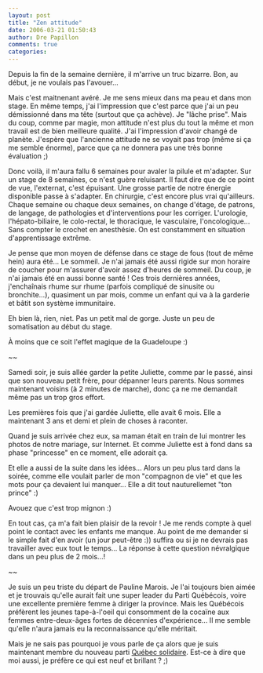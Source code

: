 ```yaml
---
layout: post
title: "Zen attitude"
date: 2006-03-21 01:50:43
author: Dre Papillon
comments: true
categories: 
---
```



Depuis la fin de la semaine dernière, il m'arrive un truc bizarre.  Bon, au début, je ne voulais pas l'avouer...

Mais c'est maitnenant avéré.  Je me sens mieux dans ma peau et dans mon stage.  En même temps, j'ai l'impression que c'est parce que j'ai un peu démissionné dans ma tête (surtout que ça achève).  Je "lâche prise".  Mais du coup, comme par magie, mon attitude n'est plus du tout la même et mon travail est de bien meilleure qualité.  J'ai l'impression d'avoir changé de planète.  J'espère que l'ancienne attitude ne se voyait pas trop (même si ça me semble énorme), parce que ça ne donnera pas une très bonne évaluation ;)

Donc voilà, il m'aura fallu 6 semaines pour avaler la pilule et m'adapter.  Sur un stage de 8 semaines, ce n'est guère reluisant.  Il faut dire que de ce point de vue, l'externat, c'est épuisant.  Une grosse partie de notre énergie disponible passe à s'adapter.  En chirurgie, c'est encore plus vrai qu'ailleurs.  Chaque semaine ou chaque deux semaines, on change d'étage, de patrons, de langage, de pathologies et d'interventions pour les corriger.  L'urologie, l'hépato-biliaire, le colo-rectal, le thoracique, le vasculaire, l'oncologique...  Sans compter le crochet en anesthésie.  On est constamment en situation d'apprentissage extrême.

Je pense que mon moyen de défense dans ce stage de fous (tout de même hein) aura été...  Le sommeil.  Je n'ai jamais été aussi rigide sur mon horaire de coucher pour m'assurer d'avoir assez d'heures de sommeil.  Du coup, je n'ai jamais été en aussi bonne santé !  Ces trois dernières années, j'enchaînais rhume sur rhume (parfois compliqué de sinusite ou bronchite...), quasiment un par mois, comme un enfant qui va à la garderie et bâtit son système immunitaire.

Eh bien là, rien, niet.  Pas un petit mal de gorge.  Juste un peu de somatisation au début du stage.

À moins que ce soit l'effet magique de la Guadeloupe :)

~~

Samedi soir, je suis allée garder la petite Juliette, comme par le passé, ainsi que son nouveau petit frère, pour dépanner leurs parents.  Nous sommes maintenant voisins (à 2 minutes de marche), donc ça ne me demandait même pas un trop gros effort.

Les premières fois que j'ai gardée Juliette, elle avait 6 mois.  Elle a maintenant 3 ans et demi et plein de choses à raconter.

Quand je suis arrivée chez eux, sa maman était en train de lui montrer les photos de notre mariage, sur Internet.  Et comme Juliette est à fond dans sa phase "princesse" en ce moment, elle adorait ça.

Et elle a aussi de la suite dans les idées...  Alors un peu plus tard dans la soirée, comme elle voulait parler de mon "compagnon de vie" et que les mots pour ça devaient lui manquer...  Elle a dit tout nauturellemet "ton prince" :)

Avouez que c'est trop mignon :)

En tout cas, ça m'a fait bien plaisir de la revoir !  Je me rends compte à quel point le contact avec les enfants me manque.  Au point de me demander si le simple fait d'en avoir (un jour peut-être :)) suffira ou si je ne devrais pas travailler avec eux tout le temps...  La réponse à cette question névralgique dans un peu plus de 2 mois...!

~~

Je suis un peu triste du départ de Pauline Marois.  Je l'ai toujours bien aimée et je trouvais qu'elle aurait fait une super leader du Parti Québécois, voire une excellente première femme à diriger la province.  Mais les Québécois préfèrent les jeunes tape-à-l'oeil qui consomment de la cocaïne aux femmes entre-deux-âges fortes de décennies d'expérience...  Il me semble qu'elle n'aura jamais eu la reconnaissance qu'elle méritait.

Mais je ne sais pas pourquoi je vous parle de ça alors que je suis maintenant membre du nouveau parti [Québec solidaire](http://www.quebecsolidaire.net/le-parti/qui-sommes-nous).  Est-ce à dire que moi aussi, je préfère ce qui est neuf et brillant ? ;)